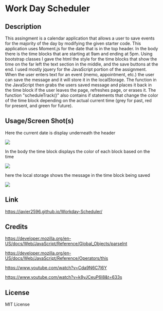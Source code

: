 # Work Day Scheduler

## Description

This assingment is a calendar application that allows a user to save events for the majority of the day by modifying the given starter code. This application uses Moment.js for the date that is in the top header. In the body there is the time blocks that are starting at 9am and ending at 5pm. Using bootstrap classes I gave the html the style for the time blocks that show the time on the far left the text section in the middle, and the save buttons at the end. I used mostly jquery for the JavaScript portion of the assignment. When the user enters text for an event (memo, appointment, etc.) the user can save the message and it will store it in the localStorage. The function in the JavaScript then grabs the users saved message and places it back in the time block if the user leaves the page, refreshes page, or erases it. The function "scheduleTrack()" also contains if statements that change the color of the time block depending on the actual current time (grey for past, red for present, and green for future).

## Usage/Screen Shot(s)

Here the current date is display underneath the header 

![](Screenshot%20(3).png)

In the body the time block displays the color of each block based on the time 

![](Screenshot%20(4).png)

here the local storage shows the message in the time block being saved 

![](Screenshot%20(5).png)

## Link

https://javier2596.github.io/Workday-Scheduler/

## Credits 

https://developer.mozilla.org/en-US/docs/Web/JavaScript/Reference/Global_Objects/parseInt

https://developer.mozilla.org/en-US/docs/Web/JavaScript/Reference/Operators/this

https://www.youtube.com/watch?v=Cda9N6C7l6Y

https://www.youtube.com/watch?v=k8yJCeuP6I8&t=633s

## License

MIT License
